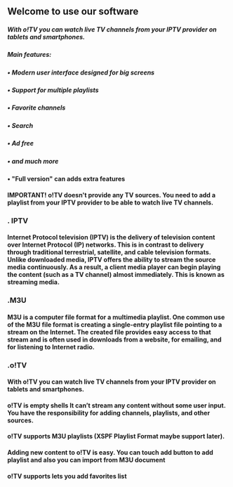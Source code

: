 ## Welcome to use our software
##### With o!TV you can watch live TV channels from your IPTV provider on tablets and smartphones.
##### Main features:
##### • Modern user interface designed for big screens
##### • Support for multiple playlists
##### • Favorite channels
##### • Search
##### • Ad free
##### • and much more
#### • "Full version" can adds extra features

#### IMPORTANT!  o!TV doesn't provide any TV sources. You need to add a playlist from your IPTV provider to be able to watch live TV channels.

### . IPTV
#### Internet Protocol television (IPTV) is the delivery of television content over Internet Protocol (IP) networks. This is in contrast to delivery through traditional terrestrial, satellite, and cable television formats. Unlike downloaded media, IPTV offers the ability to stream the source media continuously. As a result, a client media player can begin playing the content (such as a TV channel) almost immediately. This is known as streaming media.

### .M3U
#### M3U is a computer file format for a multimedia playlist. One common use of the M3U file format is creating a single-entry playlist file pointing to a stream on the Internet. The created file provides easy access to that stream and is often used in downloads from a website, for emailing, and for listening to Internet radio.

### .o!TV
#### With o!TV you can watch live TV channels from your IPTV provider on tablets and smartphones.
#### o!TV is empty shells It can’t stream any content without some user input. You have the responsibility for adding channels, playlists, and other sources.
#### o!TV  supports M3U playlists (XSPF Playlist Format maybe support later).
#### Adding new content to o!TV is easy. You can touch add button to add playlist and also you can import from M3U document
#### o!TV  supports  lets you add favorites list
